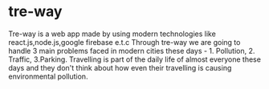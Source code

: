 # tre-way

Tre-way is a web app made by using modern technologies like react.js,node.js,google firebase e.t.c
Through tre-way we are going to handle 3 main problems faced in modern cities these days - 1. Pollution, 2. Traffic, 3.Parking. Travelling is part of the daily life of almost everyone these days and they don't think about how even their travelling is causing environmental pollution.

